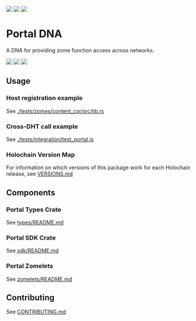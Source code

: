 [![](https://img.shields.io/crates/v/hc_portal_types?style=flat-square&label=types)](https://crates.io/crates/hc_portal_types)
[![](https://img.shields.io/crates/v/hc_portal_sdk?style=flat-square&label=sdk)](https://crates.io/crates/hc_portal_sdk)
[![](https://img.shields.io/npm/v/@holochain/portal-zomelets/latest?style=flat-square&label=zomelets)](http://npmjs.com/package/@holochain/portal-zomelets)


# Portal DNA
A DNA for providing zome function access across networks.


[![](https://img.shields.io/github/issues-raw/holochain/portal-dna?style=flat-square)](https://github.com/holochain/portal-dna/issues)
[![](https://img.shields.io/github/issues-closed-raw/holochain/portal-dna?style=flat-square)](https://github.com/holochain/portal-dna/issues?q=is%3Aissue+is%3Aclosed)
[![](https://img.shields.io/github/issues-pr-raw/holochain/portal-dna?style=flat-square)](https://github.com/holochain/portal-dna/pulls)


## Usage

### Host registration example
See [./tests/zomes/content_csr/src/lib.rs](./tests/zomes/content_csr/src/lib.rs)

### Cross-DHT call example
See [./tests/integration/test_portal.js](./tests/integration/test_portal.js)

### Holochain Version Map
For information on which versions of this package work for each Holochain release, see
[VERSIONS.md](VERSIONS.md)


## Components

### Portal Types Crate
See [types/README.md](types/README.md)


### Portal SDK Crate
See [sdk/README.md](sdk/README.md)


### Portal Zomelets
See [zomelets/README.md](zomelets/README.md)

## Contributing

See [CONTRIBUTING.md](CONTRIBUTING.md)
